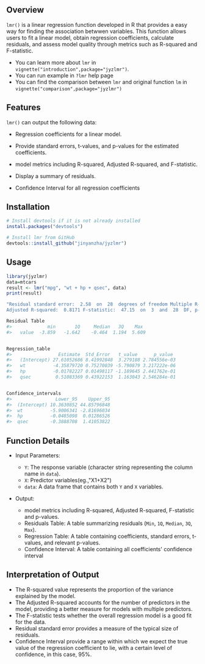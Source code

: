 

## Overview

`lmr()` is a linear regression function developed in R that provides a easy way for finding the association betwwen variables.
This function allows users to fit a linear model, obtain regression coefficients, calculate residuals, and assess model quality 
through metrics such as R-squared and F-statistic.

- You can learn more about `lmr` in `vignette("introduction",package="jyzlmr")`.
- You can run example in `?lmr` help page
- You can find the comparison between `lmr` and original function `lm` in `vignette("comparison",package="jyzlmr")`



## Features

`lmr()` can output the following data:

- Regression coefficients for a linear model.
  

- Provide standard errors, t-values, and p-values for the estimated coefficients.

- model metrics including R-squared, Adjusted R-squared, and F-statistic.

- Display a summary of residuals.
 
- Confidence Interval for all regression coefficients

## Installation

``` r
# Install devtools if it is not already installed
install.packages("devtools")

# Install lmr from GitHub
devtools::install_github("jinyanzha/jyzlmr")
```



## Usage

``` r
library(jyzlmr)
data=mtcars
result <- lmr("mpg", "wt + hp + qsec", data)
print(result)

"Residual standard error:  2.58  on  28  degrees of freedom Multiple R-squared:  0.8348 ,
Adjusted R-squared:  0.8171 F-statistic:  47.15  on  3  and  28  DF, p-value:  4.506417e-11"

Residual Table
#>             min       1Q     Median   3Q    Max  
#>   value  -3.859   -1.642    -0.464  1.194  5.609


Regression_table
#>                 Estimate  Std_Error   t_value      p_value
#>   (Intercept) 27.61052686 8.41992848  3.279188 2.784556e-03
#>   wt          -4.35879720 0.75270039 -5.790879 3.217222e-06    
#>   hp          -0.01782227 0.01498117 -1.189645 2.441762e-01   
#>   qsec         0.51083369 0.43922153  1.163043 2.546284e-01


Confidence_intervals
#>                Lower_95    Upper_95
#>  (Intercept) 10.3630852 44.85796848
#>  wt          -5.9006341 -2.81696034
#>  hp          -0.0485098  0.01286526
#>  qsec        -0.3888708  1.41053822   
```

## Function Details

- Input Parameters:

  - `Y`: The response variable (character string representing the column name in `data`).
  - `X`: Predictor variables(eg.,"X1+X2")
  - `data`: A data frame that contains both `Y` and `X` variables.
  

- Output:
  - model metrics including R-squared, Adjusted R-squared, F-statistic and p-values.
  - Residuals Table: A table summarizing residuals (`Min`, `1Q`, `Median`, `3Q`, `Max`).
  - Regression Table: A table containing coefficients, standard errors, t-values, and relevant p-values.
  - Confidence Interval: A table containing all coefficients' confidence interval


## Interpretation of Output
- The R-squared value represents the proportion of the variance explained by the model.
- The Adjusted R-squared accounts for the number of predictors in the model, providing a better measure for models with multiple predictors.
- The F-statistic tests whether the overall regression model is a good fit for the data.
- Residual standard error provides a measure of the typical size of residuals.
- Confidence Interval provide a range within which we expect the true value of the regression coefficient to lie, with a certain level of confidence, in this case, 95%.
